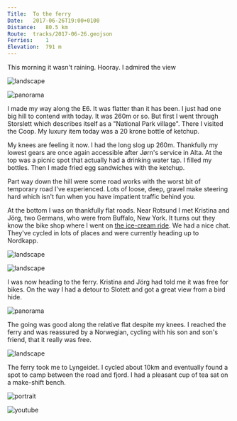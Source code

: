 ```yaml
---
Title:	To the ferry
Date:	2017-06-26T19:00+0100
Distance:	80.5 km
Route:	tracks/2017-06-26.geojson
Ferries:	1
Elevation:	791 m
---
```


This morning it wasn't raining. Hooray. I admired the view

![landscape](https://pbs.twimg.com/media/DDPYmeZWsAAu1bv?format=jpg "View from the camping spot")

![panorama](https://pbs.twimg.com/media/DDPZgqqXUAAQOLd?format=jpg "")

I made my way along the E6. It was flatter than it has been. I just had one big hill to contend with today. It was 260m or so. But first I went through Storslett which describes itself as a "National Park village". There I visited the Coop. My luxury item today was a 20 krone bottle of ketchup.

My knees are feeling it now. I had the long slog up 260m. Thankfully my lowest gears are once again accessible after J&oslash;rn's service in Alta. At the top was a picnic spot that actually had a drinking water tap. I filled my bottles. Then I made fried egg sandwiches with the ketchup.

Part way down the hill were some road works with the worst bit of temporary road I've experienced. Lots of loose, deep, gravel make steering hard which isn't fun when you have impatient traffic behind you.

At the bottom I was on thankfully flat roads. Near Rotsund I met Kristina and J&ouml;rg, two Germans, who were from Buffalo, New York. It turns out they know the bike shop where I went on [the ice-cream ride](http://strudel.org.uk/RTWbike/blog/0094.html). We had a nice chat. They've cycled in lots of places and were currently heading up to Nordkapp.

![landscape](https://pbs.twimg.com/media/DDPx3SHXoAAZrNI?format=jpg "Kristina and J&ouml;rg")

![landscape](https://pbs.twimg.com/media/DDPyE61WAAEI9CF?format=jpg "Fjord escort?")

I was now heading to the ferry. Kristina and J&ouml;rg had told me it was free for bikes. On the way I had a detour to Slotett and got a great view from a bird hide. 

![panorama](https://pbs.twimg.com/media/DDPye9nXUAEp72R?format=jpg "looking north and out to sea")

The going was good along the relative flat despite my knees. I reached the ferry and was reassured by a Norwegian, cycling with his son and son's friend, that it really was free.

![landscape](https://pbs.twimg.com/media/DDQy7GLXsAIZBfo?format=jpg "Ferry across the fjord")

The ferry took me to Lyngeidet. I cycled about 10km and eventually found a spot to camp between the road and fjord. I had a pleasant cup of tea sat on a make-shift bench.

![portrait](https://pbs.twimg.com/media/DDQ0OLfXUAAi3Ja?format=jpg "Bixit and tea")

![youtube](https://youtu.be/L94D4z5MmOw "Camping spot")
